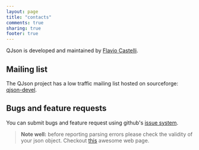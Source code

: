 ```yaml
---
layout: page
title: "contacts"
comments: true
sharing: true
footer: true
---
```


QJson is developed and maintained by [Flavio Castelli](http://flavio.castelli.name).

## Mailing list
The QJson project has a low traffic mailing list hosted on sourceforge:
[qjson-devel](https://lists.sourceforge.net/lists/listinfo/qjson-devel).

## Bugs and feature requests

You can submit bugs and feature request using github's
[issue system](https://github.com/flavio/qjson/issues).

> **Note well:** before reporting parsing errors please check the validity of
> your json object. Checkout [this](http://www.jsonlint.com/) awesome web page.
